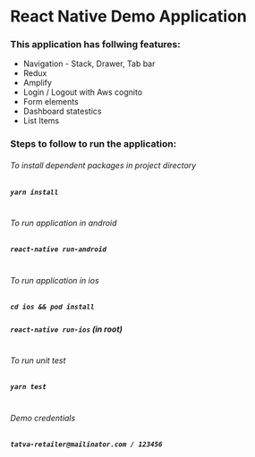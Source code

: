 # React Native Demo Application
### This application has follwing features:
- Navigation - Stack, Drawer, Tab bar
- Redux
- Amplify
- Login / Logout with Aws cognito
- Form elements
- Dashboard statestics
- List Items

### Steps to follow to run the application:

###### To install dependent packages in project directory
##### `yarn install`
#
###### To run application in android
##### `react-native run-android`
#
###### To run application in ios
##### `cd ios && pod install`
##### `react-native run-ios` (in root)
#
###### To run unit test
##### `yarn test`
#
###### Demo credentials
##### `tatva-retailer@mailinator.com / 123456`
